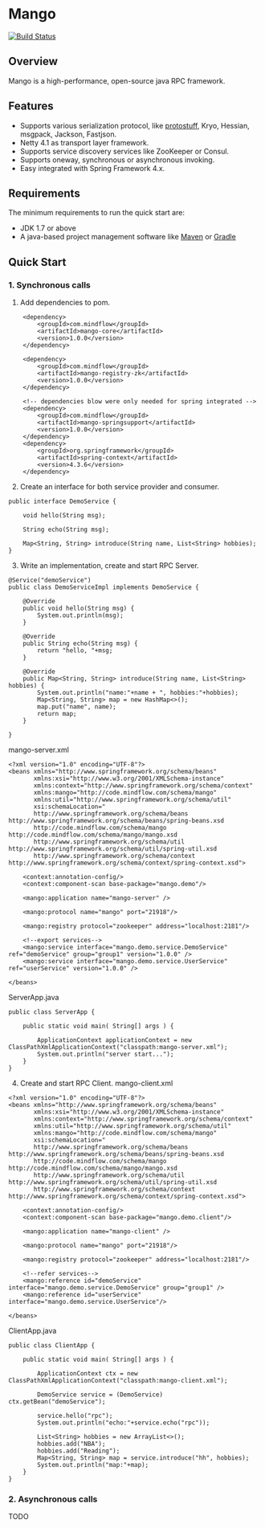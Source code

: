 # Mango
[![Build Status](https://travis-ci.org/TiFG/mango.svg?branch=master)](https://travis-ci.org/TiFG/mango)

## Overview
Mango is a high-performance, open-source java RPC framework. 

## Features
* Supports various serialization protocol, like [protostuff](http://protostuff.io), Kryo, Hessian, msgpack, Jackson, Fastjson.
* Netty 4.1 as transport layer framework.
* Supports service discovery services like ZooKeeper or Consul.
* Supports oneway, synchronous or asynchronous invoking.
* Easy integrated with Spring Framework 4.x.

## Requirements
The minimum requirements to run the quick start are:
* JDK 1.7 or above
* A java-based project management software like [Maven](https://maven.apache.org/) or [Gradle](http://gradle.org/)

## Quick Start

### 1. Synchronous calls
1. Add dependencies to pom.
```
    <dependency>
        <groupId>com.mindflow</groupId>
        <artifactId>mango-core</artifactId>
        <version>1.0.0</version>
    </dependency>

    <dependency>
        <groupId>com.mindflow</groupId>
        <artifactId>mango-registry-zk</artifactId>
        <version>1.0.0</version>
    </dependency>
    
    <!-- dependencies blow were only needed for spring integrated -->
    <dependency>
        <groupId>com.mindflow</groupId>
        <artifactId>mango-springsupport</artifactId>
        <version>1.0.0</version>
    </dependency>
    <dependency>
        <groupId>org.springframework</groupId>
        <artifactId>spring-context</artifactId>
        <version>4.3.6</version>
    </dependency>
```

2. Create an interface for both service provider and consumer.
```
public interface DemoService {

    void hello(String msg);

    String echo(String msg);

    Map<String, String> introduce(String name, List<String> hobbies);
}
```

3. Write an implementation, create and start RPC Server.
```
@Service("demoService")
public class DemoServiceImpl implements DemoService {

    @Override
    public void hello(String msg) {
        System.out.println(msg);
    }

    @Override
    public String echo(String msg) {
        return "hello, "+msg;
    }

    @Override
    public Map<String, String> introduce(String name, List<String> hobbies) {
        System.out.println("name:"+name + ", hobbies:"+hobbies);
        Map<String, String> map = new HashMap<>();
        map.put("name", name);
        return map;
    }

}
```

mango-server.xml
```
<?xml version="1.0" encoding="UTF-8"?>
<beans xmlns="http://www.springframework.org/schema/beans"
       xmlns:xsi="http://www.w3.org/2001/XMLSchema-instance"
       xmlns:context="http://www.springframework.org/schema/context"
       xmlns:mango="http://code.mindflow.com/schema/mango"
       xmlns:util="http://www.springframework.org/schema/util"
       xsi:schemaLocation="
       http://www.springframework.org/schema/beans http://www.springframework.org/schema/beans/spring-beans.xsd
       http://code.mindflow.com/schema/mango http://code.mindflow.com/schema/mango/mango.xsd
       http://www.springframework.org/schema/util http://www.springframework.org/schema/util/spring-util.xsd
       http://www.springframework.org/schema/context http://www.springframework.org/schema/context/spring-context.xsd">

    <context:annotation-config/>
    <context:component-scan base-package="mango.demo"/>

    <mango:application name="mango-server" />
    
    <mango:protocol name="mango" port="21918"/>

    <mango:registry protocol="zookeeper" address="localhost:2181"/>

    <!--export services-->
    <mango:service interface="mango.demo.service.DemoService" ref="demoService" group="group1" version="1.0.0" />
    <mango:service interface="mango.demo.service.UserService" ref="userService" version="1.0.0" />

</beans>
```

ServerApp.java
```
public class ServerApp {

    public static void main( String[] args ) {

        ApplicationContext applicationContext = new ClassPathXmlApplicationContext("classpath:mango-server.xml");
        System.out.println("server start...");
    }
}
```

4. Create and start RPC Client.
mango-client.xml
```
<?xml version="1.0" encoding="UTF-8"?>
<beans xmlns="http://www.springframework.org/schema/beans"
       xmlns:xsi="http://www.w3.org/2001/XMLSchema-instance"
       xmlns:context="http://www.springframework.org/schema/context"
       xmlns:util="http://www.springframework.org/schema/util"
       xmlns:mango="http://code.mindflow.com/schema/mango"
       xsi:schemaLocation="
       http://www.springframework.org/schema/beans http://www.springframework.org/schema/beans/spring-beans.xsd
       http://code.mindflow.com/schema/mango http://code.mindflow.com/schema/mango/mango.xsd
       http://www.springframework.org/schema/util http://www.springframework.org/schema/util/spring-util.xsd
       http://www.springframework.org/schema/context http://www.springframework.org/schema/context/spring-context.xsd">

    <context:annotation-config/>
    <context:component-scan base-package="mango.demo.client"/>

    <mango:application name="mango-client" />
    
    <mango:protocol name="mango" port="21918"/>

    <mango:registry protocol="zookeeper" address="localhost:2181"/>

    <!--refer services-->
    <mango:reference id="demoService" interface="mango.demo.service.DemoService" group="group1" />
    <mango:reference id="userService" interface="mango.demo.service.UserService"/>

</beans>
```

ClientApp.java
```
public class ClientApp {

    public static void main( String[] args ) {

        ApplicationContext ctx = new ClassPathXmlApplicationContext("classpath:mango-client.xml");

        DemoService service = (DemoService) ctx.getBean("demoService");

        service.hello("rpc");
        System.out.println("echo:"+service.echo("rpc"));

        List<String> hobbies = new ArrayList<>();
        hobbies.add("NBA");
        hobbies.add("Reading");
        Map<String, String> map = service.introduce("hh", hobbies);
        System.out.println("map:"+map);
    }
}
```

### 2. Asynchronous calls
TODO
